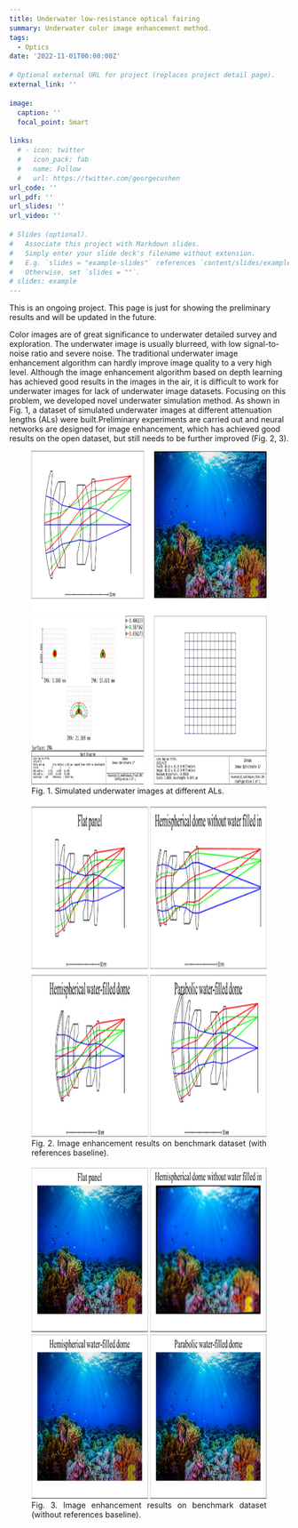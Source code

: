 ```yaml
---
title: Underwater low-resistance optical fairing
summary: Underwater color image enhancement method.
tags:
  - Optics
date: '2022-11-01T00:00:00Z'

# Optional external URL for project (replaces project detail page).
external_link: ''

image:
  caption: ''
  focal_point: Smart

links:
  # - icon: twitter
  #   icon_pack: fab
  #   name: Follow
  #   url: https://twitter.com/georgecushen
url_code: ''
url_pdf: ''
url_slides: ''
url_video: ''

# Slides (optional).
#   Associate this project with Markdown slides.
#   Simply enter your slide deck's filename without extension.
#   E.g. `slides = "example-slides"` references `content/slides/example-slides.md`.
#   Otherwise, set `slides = ""`.
# slides: example
---
```


This is an ongoing project. This page is just for showing the preliminary results and will be updated in the future.

Color images are of great significance to underwater detailed survey and exploration. The underwater image is usually blurreed, with low signal-to-noise ratio and severe noise. The traditional underwater image enhancement algorithm can hardly improve image quality to a very high level. Although the image enhancement algorithm based on depth learning has achieved good results in the images in the air, it is difficult to work for underwater images for lack of underwater image datasets. Focusing on this problem, we developed novel underwater simulation method. As shown in Fig. 1, a dataset of simulated underwater images at different attenuation lengths (ALs) were built.Preliminary experiments are carried out and neural networks are designed for image enhancement, which has achieved good results on the open dataset, but still needs to be further improved (Fig. 2, 3).


<h8 style="text-align: justify;">

<figure>
 <img src="fig1.png" alt="a" width="600px" height="600px"/>
  <figcaption>
      <h10>Fig. 1. Simulated underwater images at different ALs.</h10>
  </figcaption>
</figure>


<h8 style="text-align: justify;">

<figure>
 <img src="fig2.png" alt="a" width="600px" height="600px"/>
  <figcaption>
      <h10>Fig. 2. Image enhancement results on benchmark dataset (with references baseline).</h10>
  </figcaption>
</figure>


<h8 style="text-align: justify;">

<figure>
 <img src="fig3.png" alt="a" width="600px" height="600px"/>
  <figcaption>
      <h10>Fig. 3. Image enhancement results on benchmark dataset (without references baseline).</h10>
  </figcaption>
</figure>
